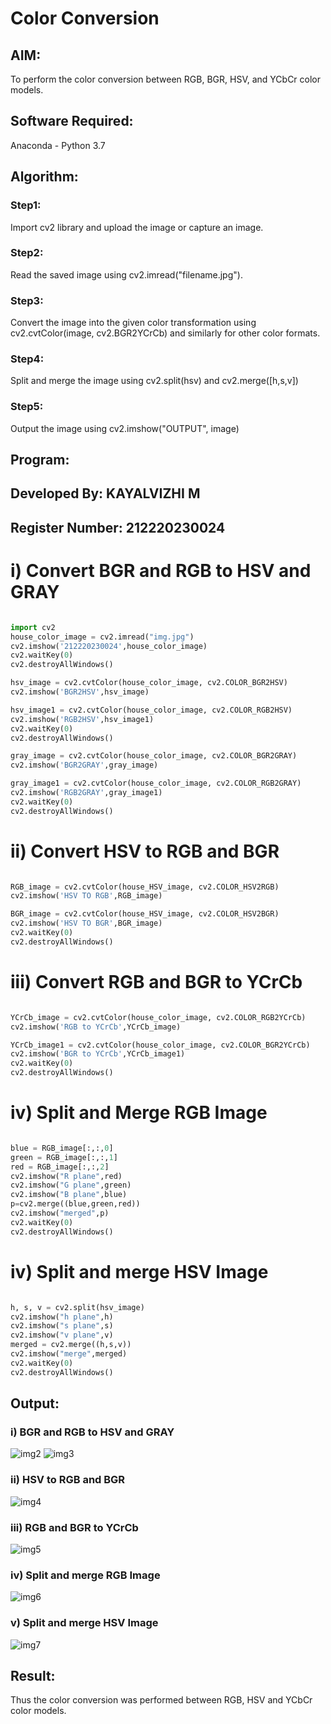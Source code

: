 # Color Conversion
## AIM:
To perform the color conversion between RGB, BGR, HSV, and YCbCr color models.

## Software Required:
Anaconda - Python 3.7
## Algorithm:
### Step1:

Import cv2 library and upload the image or capture an image.

### Step2:

Read the saved image using cv2.imread("filename.jpg").

### Step3:

Convert the image into the given color transformation using cv2.cvtColor(image, cv2.BGR2YCrCb) and similarly for other color formats.

### Step4:

Split and merge the image using cv2.split(hsv) and cv2.merge([h,s,v])

### Step5:

Output the image using cv2.imshow("OUTPUT", image)

## Program:

## Developed By: KAYALVIZHI M
## Register Number: 212220230024

# i) Convert BGR and RGB to HSV and GRAY
```python

import cv2
house_color_image = cv2.imread("img.jpg")
cv2.imshow('212220230024',house_color_image)
cv2.waitKey(0)
cv2.destroyAllWindows()

hsv_image = cv2.cvtColor(house_color_image, cv2.COLOR_BGR2HSV)
cv2.imshow('BGR2HSV',hsv_image)

hsv_image1 = cv2.cvtColor(house_color_image, cv2.COLOR_RGB2HSV)
cv2.imshow('RGB2HSV',hsv_image1)
cv2.waitKey(0)
cv2.destroyAllWindows()

gray_image = cv2.cvtColor(house_color_image, cv2.COLOR_BGR2GRAY)
cv2.imshow('BGR2GRAY',gray_image)

gray_image1 = cv2.cvtColor(house_color_image, cv2.COLOR_RGB2GRAY)
cv2.imshow('RGB2GRAY',gray_image1)
cv2.waitKey(0)
cv2.destroyAllWindows()


```
# ii) Convert HSV to RGB and BGR
```python

RGB_image = cv2.cvtColor(house_HSV_image, cv2.COLOR_HSV2RGB)
cv2.imshow('HSV TO RGB',RGB_image)

BGR_image = cv2.cvtColor(house_HSV_image, cv2.COLOR_HSV2BGR)
cv2.imshow('HSV TO BGR',BGR_image)
cv2.waitKey(0)
cv2.destroyAllWindows()
```
# iii) Convert RGB and BGR to YCrCb
```python

YCrCb_image = cv2.cvtColor(house_color_image, cv2.COLOR_RGB2YCrCb)
cv2.imshow('RGB to YCrCb',YCrCb_image)

YCrCb_image1 = cv2.cvtColor(house_color_image, cv2.COLOR_BGR2YCrCb)
cv2.imshow('BGR to YCrCb',YCrCb_image1)
cv2.waitKey(0)
cv2.destroyAllWindows()

```
# iv) Split and Merge RGB Image
```python

blue = RGB_image[:,:,0]
green = RGB_image[:,:,1]
red = RGB_image[:,:,2]
cv2.imshow("R plane",red)
cv2.imshow("G plane",green)
cv2.imshow("B plane",blue)
p=cv2.merge((blue,green,red))
cv2.imshow("merged",p)
cv2.waitKey(0)
cv2.destroyAllWindows()


```
# iv) Split and merge HSV Image
```python

h, s, v = cv2.split(hsv_image)
cv2.imshow("h plane",h)
cv2.imshow("s plane",s)
cv2.imshow("v plane",v)
merged = cv2.merge((h,s,v))
cv2.imshow("merge",merged)
cv2.waitKey(0)
cv2.destroyAllWindows()


```
## Output:

### i) BGR and RGB to HSV and GRAY

![img2](https://user-images.githubusercontent.com/75413726/162756260-5c59e483-0548-4049-96d2-2e0de53265d8.jpg)
![img3](https://user-images.githubusercontent.com/75413726/162756291-5fff6aac-54bc-4ef7-8695-0ff4622b364f.jpg)


### ii) HSV to RGB and BGR

![img4](https://user-images.githubusercontent.com/75413726/162756398-70898eb7-77c4-4bae-b806-db63e066342c.jpg)


### iii) RGB and BGR to YCrCb

![img5](https://user-images.githubusercontent.com/75413726/162756449-cac1aa29-9a74-4bc8-a741-fccd39f4a21a.jpg)

### iv) Split and merge RGB Image

![img6](https://user-images.githubusercontent.com/75413726/162756511-8ebd5bfc-3fb9-4103-ba48-691eaab6ba3f.jpg)


### v) Split and merge HSV Image

![img7](https://user-images.githubusercontent.com/75413726/162756561-13cd6412-5947-4116-a156-c2e869461565.jpg)


## Result:
Thus the color conversion was performed between RGB, HSV and YCbCr color models.
